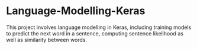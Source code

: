 # Language-Modelling-Keras
This project involves language modelling in Keras, including training models to predict the next word in a sentence, computing sentence likelihood as well as similarity between words.
